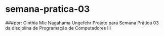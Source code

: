 # semana-pratica-03
###por: Cinthia Mie Nagahama Ungefehr
Projeto para Semana Prática 03 da disciplina de Programação de Computadores III